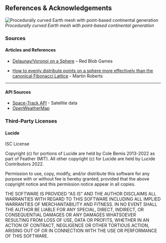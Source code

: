 ## References & Acknowledgements


![Procedurally curved Earth mesh with point-based continental generation](https://github.com/user-attachments/assets/2ec19871-0a8d-4f2e-8bbe-6ecc225d6ae5)
*Procedurally curved Earth mesh with point-based continental generation*

### Sources

#### Articles and References
- [Delaunay/Voronoi on a Sphere](https://www.redblobgames.com/x/1842-delaunay-voronoi-sphere/) – Red Blob Games

- [How to evenly distribute points on a sphere more effectively than the canonical Fibonacci Lattice](https://extremelearning.com.au/how-to-evenly-distribute-points-on-a-sphere-more-effectively-than-the-canonical-fibonacci-lattice/) - Martin Roberts

---

#### API Sources
- [Space-Track API](https://www.space-track.org/) - Satellite data 
- [OpenWeatherMap](https://openweathermap.org/api)

### Third-Party Licenses

#### Lucide

ISC License

Copyright (c) for portions of Lucide are held by Cole Bemis 2013-2022 as part of Feather (MIT). All other copyright (c) for Lucide are held by Lucide Contributors 2022.

Permission to use, copy, modify, and/or distribute this software for any
purpose with or without fee is hereby granted, provided that the above
copyright notice and this permission notice appear in all copies.

THE SOFTWARE IS PROVIDED "AS IS" AND THE AUTHOR DISCLAIMS ALL WARRANTIES
WITH REGARD TO THIS SOFTWARE INCLUDING ALL IMPLIED WARRANTIES OF
MERCHANTABILITY AND FITNESS. IN NO EVENT SHALL THE AUTHOR BE LIABLE FOR
ANY SPECIAL, DIRECT, INDIRECT, OR CONSEQUENTIAL DAMAGES OR ANY DAMAGES
WHATSOEVER RESULTING FROM LOSS OF USE, DATA OR PROFITS, WHETHER IN AN
ACTION OF CONTRACT, NEGLIGENCE OR OTHER TORTIOUS ACTION, ARISING OUT OF
OR IN CONNECTION WITH THE USE OR PERFORMANCE OF THIS SOFTWARE.

